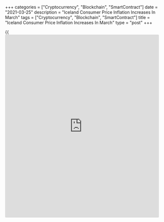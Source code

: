 +++
categories = ["Cryptocurrency", "Blockchain", "SmartContract"]
date = "2021-03-25"
description = "Iceland Consumer Price Inflation Increases In March"
tags = ["Cryptocurrency", "Blockchain", "SmartContract"]
title = "Iceland Consumer Price Inflation Increases In March"
type = "post"
+++

{{<iframe id="large-banner" src="https://www.bounty.group/#slide=5.0" width="100%" height="600" scrolling="no" style="border: 0px solid rgb(216, 221, 230); border-radius: 3px;">}}

Iceland's consumer price inflation rose in March, figures from
Statistics Iceland showed on Thursday.

The consumer price index rose 4.3 percent year-on-year in March,
following a 4.1 percent increase in February.

Excluding housing cost, inflation was 4.8 percent in March.

On a monthly basis, consumer prices rose 0.49 percent in March, after a
0.69 percent increase in the previous month.

Prices for owner occupied housing increased by 0.9 percent in March and
prices for petrol and diesel oil grew 4.0 percent.

Another data from the statistical office showed that the producer prices
rose 6.3 percent annually in February, after a 6.9 percent increase in
January.

On a monthly basis, producer prices declined 0.5 percent in February,
after a 1.8 percent rise in the preceding month.

Separate data from the statistical office showed that the jobless rate
decreased to a seasonally adjusted 6.4 percent in February from 8.2
percent in January.

The number of unemployed persons fell to 13,100 in February from 16,600
in the previous month.

Employment rate rose to 72.4 percent in February from 71.9 percent in
the preceding month.

For comments and feedback [contact](https://www.playgroundfx.com/contact/): editorial@rtt[news](https://www.letsplayfx.com/blog/forex-news-website/).com

[Economic News][1]

 **What parts of the world are seeing the best (and worst) economic
performances lately? Click[here][2] to check out our [Econ Scorecard][2]
and find out! See up-to-the-moment [ranking](https://www.playgroundfx.com/blog/crypto-exchange-ranking/)s for the best and worst
performers in [GDP][3], [unemployment rate][4], [inflation][5] and much
more.**

   1. www.rtt[news](https://www.letsplayfx.com/blog/forex-news-website/).com/Content/EconomicNews.aspx
   2. www.rtt[news](https://www.letsplayfx.com/blog/forex-news-website/).com/economic-scorecard/world-rank/PPI/highest-performance.aspx
   3. www.rtt[news](https://www.letsplayfx.com/blog/forex-news-website/).com/economic-scorecard/world-rank/GDP/highest-performance.aspx
   4. www.rtt[news](https://www.letsplayfx.com/blog/forex-news-website/).com/economic-scorecard/world-rank/unemployment-rate/lowest-performance.aspx
   5. www.rtt[news](https://www.letsplayfx.com/blog/forex-news-website/).com/economic-scorecard/world-rank/CPI/highest-performance.aspx